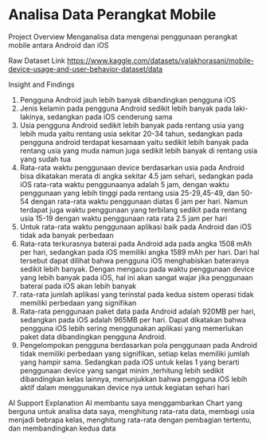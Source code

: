 # Analisa Data Perangkat Mobile

Project Overview
Menganalisa data mengenai penggunaan perangkat mobile antara Android dan iOS

Raw Dataset Link
https://www.kaggle.com/datasets/valakhorasani/mobile-device-usage-and-user-behavior-dataset/data

Insight and Findings
1. Pengguna Android jauh lebih banyak dibandingkan pengguna iOS
2. Jenis kelamin pada pengguna Android sedikit lebih banyak pada laki-lakinya, sedangkan pada iOS cenderung sama
3. Usia pengguna Android sedikit lebih banyak pada rentang usia yang lebih muda yaitu rentang usia sekitar 20-34 tahun, sedangkan pada pengguna android terdapat kesamaan yaitu sedikit lebih banyak pada rentang usia yang muda namun juga sedikit lebih banyak di rentang usia yang sudah tua
4. Rata-rata waktu penggunaan device berdasarkan usia pada Android bisa dikatakan merata di angka sekitar 4.5 jam sehari, sedangkan pada iOS rata-rata waktu penggunaanya adalah 5 jam, dengan waktu penggunaan yang lebih tinggi pada rentang usia 25-29,45-49, dan 50-54 dengan rata-rata waktu penggunaan diatas 6 jam per hari. Namun terdapat juga waktu penggunaan yang terbilang sedikit pada rentang usia 15-19 dengan waktu penggunaan rata rata 2.5 jam per hari
5. Untuk rata-rata waktu penggunaan aplikasi baik pada Android dan iOS tidak ada banyak perbedaan
6. Rata-rata terkurasnya baterai pada Android ada pada angka 1508 mAh per hari, sedangkan pada iOS memiliki angka 1589 mAh per hari. Dari hal tersebut dapat dilihat bahwa pengguna iOS menghabiskan baterainya sedikit lebih banyak. Dengan mengacu pada waktu penggunaan device yang lebih banyak pada iOS, hal ini akan sangat wajar jika penggunaan baterai pada iOS akan lebih banyak
7. rata-rata jumlah aplikasi yang terinstal pada kedua sistem operasi tidak memiliki perbedaan yang signifikan
8. Rata-rata penggunaan paket data pada Android adalah 920MB per hari, sedangkan pada iOS adalah 965MB per hari. Dapat dikatakan bahwa pengguna iOS lebih sering menggunakan aplikasi yang memerlukan paket data dibandingkan pengguna Android.
9. Pengelompokan pengguna berdasarkan pola penggunaan pada Android tidak memiliki perbedaan yang signifikan, setiap kelas memiliki jumlah yang hampir sama. Sedangkan pada iOS untuk kelas 1 yang berarti penggunaan device yang sangat minim ,terhitung lebih sedikit dibandingkan kelas lainnya, menunjukkan bahwa pengguna iOS lebih aktif dalam menggunakan device nya untuk kegiatan sehari hari 

AI Support Explanation
AI membantu saya menggambarkan Chart yang berguna untuk analisa data saya, menghitung rata-rata data, membagi usia menjadi bebrapa kelas, menghitung rata-rata dengan pembagian tertentu, dan membandingkan kedua data
